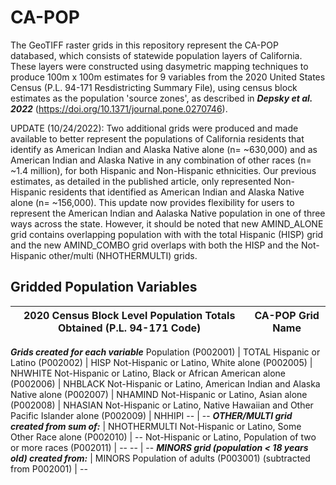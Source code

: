 # CA-POP

The GeoTIFF raster grids in this repository represent the CA-POP databased, which consists of statewide population layers of California. These layers were constructed using dasymetric mapping techniques to produce 100m x 100m estimates for 9 variables from the 2020 United States Census (P.L. 94-171 Resdistricting Summary File), using census block estimates as the population 'source zones', as described in **_Depsky et al. 2022_** (https://doi.org/10.1371/journal.pone.0270746).

UPDATE (10/24/2022): Two additional grids were produced and made available to better represent the populations of California residents that identify as American Indian and Alaska Native alone (n= ~630,000) and as American Indian and Alaska Native in any combination of other races (n= ~1.4 million), for both Hispanic and Non-Hispanic ethnicities. Our previous estimates, as detailed in the published article, only represented Non-Hispanic residents that identified as American Indian and Alaska Native alone (n= ~156,000). This update now provides flexibility for users to represent the American Indian and Aalaska Native population in one of three ways across the state. However, it should be noted that new AMIND_ALONE grid contains overlapping population with with the total Hispanic (HISP) grid and the new AMIND_COMBO grid overlaps with both the HISP and the Not-Hispanic other/multi (NHOTHERMULTI) grids.

## Gridded Population Variables 
2020 Census Block Level Population Totals Obtained (P.L. 94-171 Code)  | CA-POP Grid Name
---------------------------------------------------------------------- | -------------
_**Grids created for each variable**_
Population (P002001) | TOTAL
Hispanic or Latino (P002002) | HISP
Not-Hispanic or Latino, White alone (P002005) | NHWHITE
Not-Hispanic or Latino, Black or African American alone (P002006) | NHBLACK
Not-Hispanic or Latino, American Indian and Alaska Native alone (P002007) | NHAMIND
Not-Hispanic or Latino, Asian alone (P002008) | NHASIAN
Not-Hispanic or Latino, Native Hawaiian and Other Pacific Islander alone (P002009) | NHHIPI
--  | --
_**OTHER/MULTI grid created from sum of:**_ | NHOTHERMULTI
Not-Hispanic or Latino, Some Other Race alone (P002010) | --
Not-Hispanic or Latino, Population of two or more races (P002011) | --
--  | --
_**MINORS grid (population < 18 years old) created from:**_ | MINORS
Population of adults (P003001) (subtracted from P002001) | --
